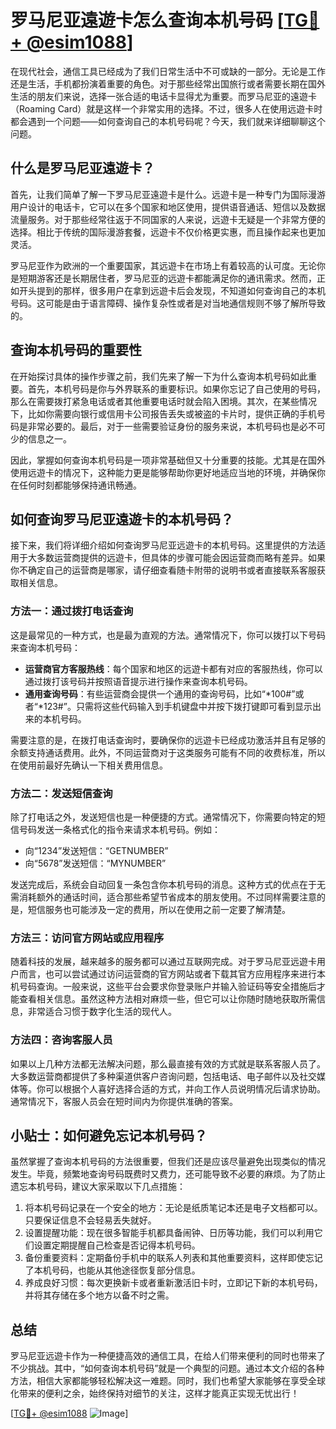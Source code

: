 # 罗马尼亚遠遊卡怎么查询本机号码 [[TG💪+ @esim1088](https://t.me/s/esim1088)]

在现代社会，通信工具已经成为了我们日常生活中不可或缺的一部分。无论是工作还是生活，手机都扮演着重要的角色。对于那些经常出国旅行或者需要长期在国外生活的朋友们来说，选择一张合适的电话卡显得尤为重要。而罗马尼亚的遠遊卡（Roaming Card）就是这样一个非常实用的选择。不过，很多人在使用远遊卡时都会遇到一个问题——如何查询自己的本机号码呢？今天，我们就来详细聊聊这个问题。

## 什么是罗马尼亚遠遊卡？

首先，让我们简单了解一下罗马尼亚遠遊卡是什么。远遊卡是一种专门为国际漫游用户设计的电话卡，它可以在多个国家和地区使用，提供语音通话、短信以及数据流量服务。对于那些经常往返于不同国家的人来说，远遊卡无疑是一个非常方便的选择。相比于传统的国际漫游套餐，远遊卡不仅价格更实惠，而且操作起来也更加灵活。

罗马尼亚作为欧洲的一个重要国家，其远遊卡在市场上有着较高的认可度。无论你是短期游客还是长期居住者，罗马尼亚的远遊卡都能满足你的通讯需求。然而，正如开头提到的那样，很多用户在拿到远遊卡后会发现，不知道如何查询自己的本机号码。这可能是由于语言障碍、操作复杂性或者是对当地通信规则不够了解所导致的。

## 查询本机号码的重要性

在开始探讨具体的操作步骤之前，我们先来了解一下为什么查询本机号码如此重要。首先，本机号码是你与外界联系的重要标识。如果你忘记了自己使用的号码，那么在需要拨打紧急电话或者其他重要电话时就会陷入困境。其次，在某些情况下，比如你需要向银行或信用卡公司报告丢失或被盗的卡片时，提供正确的手机号码是非常必要的。最后，对于一些需要验证身份的服务来说，本机号码也是必不可少的信息之一。

因此，掌握如何查询本机号码是一项非常基础但又十分重要的技能。尤其是在国外使用远遊卡的情况下，这种能力更是能够帮助你更好地适应当地的环境，并确保你在任何时刻都能够保持通讯畅通。

## 如何查询罗马尼亚遠遊卡的本机号码？

接下来，我们将详细介绍如何查询罗马尼亚远遊卡的本机号码。这里提供的方法适用于大多数运营商提供的远遊卡，但具体的步骤可能会因运营商而略有差异。如果你不确定自己的运营商是哪家，请仔细查看随卡附带的说明书或者直接联系客服获取相关信息。

### 方法一：通过拨打电话查询

这是最常见的一种方式，也是最为直观的方法。通常情况下，你可以拨打以下号码来查询本机号码：

- **运营商官方客服热线**：每个国家和地区的远遊卡都有对应的客服热线，你可以通过拨打该号码并按照语音提示进行操作来查询本机号码。
- **通用查询号码**：有些运营商会提供一个通用的查询号码，比如“*100#”或者“*123#”。只需将这些代码输入到手机键盘中并按下拨打键即可看到显示出来的本机号码。

需要注意的是，在拨打电话查询时，要确保你的远遊卡已经成功激活并且有足够的余额支持通话费用。此外，不同运营商对于这类服务可能有不同的收费标准，所以在使用前最好先确认一下相关费用信息。

### 方法二：发送短信查询

除了打电话之外，发送短信也是一种便捷的方式。通常情况下，你需要向特定的短信号码发送一条格式化的指令来请求本机号码。例如：

- 向“1234”发送短信：“GETNUMBER”
- 向“5678”发送短信：“MYNUMBER”

发送完成后，系统会自动回复一条包含你本机号码的消息。这种方式的优点在于无需消耗额外的通话时间，适合那些希望节省成本的朋友使用。不过同样需要注意的是，短信服务也可能涉及一定的费用，所以在使用之前一定要了解清楚。

### 方法三：访问官方网站或应用程序

随着科技的发展，越来越多的服务都可以通过互联网完成。对于罗马尼亚远遊卡用户而言，也可以尝试通过访问运营商的官方网站或者下载其官方应用程序来进行本机号码查询。一般来说，这些平台会要求你登录账户并输入验证码等安全措施后才能查看相关信息。虽然这种方法相对麻烦一些，但它可以让你随时随地获取所需信息，非常适合习惯于数字化生活的现代人。

### 方法四：咨询客服人员

如果以上几种方法都无法解决问题，那么最直接有效的方式就是联系客服人员了。大多数运营商都提供了多种渠道供客户咨询问题，包括电话、电子邮件以及社交媒体等。你可以根据个人喜好选择合适的方式，并向工作人员说明情况后请求协助。通常情况下，客服人员会在短时间内为你提供准确的答案。

## 小贴士：如何避免忘记本机号码？

虽然掌握了查询本机号码的方法很重要，但我们还是应该尽量避免出现类似的情况发生。毕竟，频繁地查询号码既费时又费力，还可能导致不必要的麻烦。为了防止遗忘本机号码，建议大家采取以下几点措施：

1. 将本机号码记录在一个安全的地方：无论是纸质笔记本还是电子文档都可以。只要保证信息不会轻易丢失就好。
2. 设置提醒功能：现在很多智能手机都具备闹钟、日历等功能，我们可以利用它们设置定期提醒自己检查是否记得本机号码。
3. 备份重要资料：定期备份手机中的联系人列表和其他重要资料，这样即使忘记了本机号码，也能从其他途径恢复部分信息。
4. 养成良好习惯：每次更换新卡或者重新激活旧卡时，立即记下新的本机号码，并将其存储在多个地方以备不时之需。

## 总结

罗马尼亚远遊卡作为一种便捷高效的通信工具，在给人们带来便利的同时也带来了不少挑战。其中，“如何查询本机号码”就是一个典型的问题。通过本文介绍的各种方法，相信大家都能够轻松解决这一难题。同时，我们也希望大家能够在享受全球化带来的便利之余，始终保持对细节的关注，这样才能真正实现无忧出行！

[[TG💪+ @esim1088](https://t.me/s/esim1088) ![Image](https://i.postimg.cc/4NQfJmqS/Snipaste-2025-05-13-00-14-12.png)]